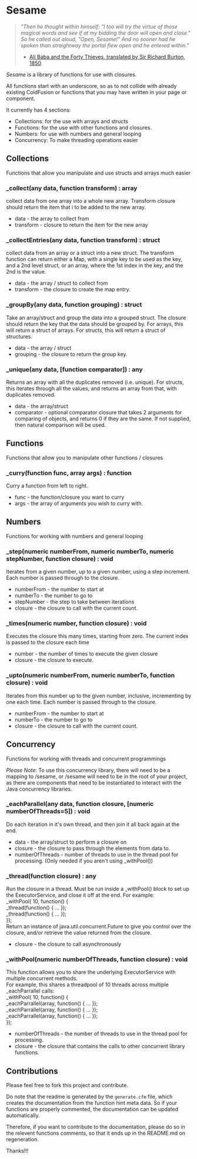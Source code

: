 
<!--
Copyright 2012 Mark Mandel

Licensed under the Apache License, Version 2.0 (the "License");
you may not use this file except in compliance with the License.
You may obtain a copy of the License at

http://www.apache.org/licenses/LICENSE-2.0

Unless required by applicable law or agreed to in writing, software
distributed under the License is distributed on an "AS IS" BASIS,
WITHOUT WARRANTIES OR CONDITIONS OF ANY KIND, either express or implied.
See the License for the specific language governing permissions and
limitations under the License.
-->

Sesame
======

> *"Then he thought within himself: "I too will try the virtue of those magical words and see if at my bidding the door will open and close." So he called out aloud, "Open, Sesame!" And no sooner had he spoken than straightway the portal flew open and he entered within."*<br/>
>	- [Ali Baba and the Forty Thieves, translated by Sir Richard Burton, 1850][1].

*Sesame* is a library of functions for use with closures.

All functions start with an underscore, so as to not collide with already existing ColdFusion or functions that you may have written in your page or component.

It currently has 4 sections:

- Collections: for the use with arrays and structs
- Functions: for the use with other functions and closures.
- Numbers: for use with numbers and general looping
- Concurrency: To make threading operations easier


## Collections ##

Functions that allow you manipulate and use structs and arrays much easier 

### _collect(any data, function transform) : array ###

collect data from one array into a whole new array. Transform closure should return the item that i to be added to the new array. 

* data - the array to collect from 
* transform - closure to return the item for the new array 

### _collectEntries(any data, function transform) : struct ###

collect data from an array or a struct into a new struct. The transform function can return either a Map, with a single key to be used as the key, and a 2nd level struct, or an array, where the 1st index in the key, and the 2nd is the value. 

* data - the array / struct to collect from 
* transform - the closure to create the map entry. 

### _groupBy(any data, function grouping) : struct ###

Take an array/struct and group the data into a grouped struct. The closure should return the key that the data should be grouped by. For arrays, this will return a struct of arrays. For structs, this will return a struct of structures. 

* data - the array / struct 
* grouping - the closure to return the group key. 

### _unique(any data, [function comparator]) : any ###

Returns an array with all the duplicates removed (i.e. unique). For structs, this iterates through all the values, and returns an array from that, with duplicates removed. 

* data - the array/struct 
* comparator - optional comparator closure that takes 2 arguments for comparing of objects, and returns 0 if they are the same. If not supplied, then natural comparison will be used. 

## Functions ##

Functions that allow you to manipulate other functions / closures 

### _curry(function func, array args) : function ###

Curry a function from left to right. 

* func - the function/closure you want to curry 
* args - the array of arguments you wish to curry with. 

## Numbers ##

Functions for working with numbers and general looping 

### _step(numeric numberFrom, numeric numberTo, numeric stepNumber, function closure) : void ###

Iterates from a given number, up to a given number, using a step increment. Each number is passed through to the closure. 

* numberFrom - the number to start at 
* numberTo - the number to go to 
* stepNumber - the step to take between iterations 
* closure - the closure to call with the current count. 

### _times(numeric number, function closure) : void ###

Executes the closure this many times, starting from zero. The current index is passed to the closure each time 

* number - the number of times to execute the given closure 
* closure - the closure to execute. 

### _upto(numeric numberFrom, numeric numberTo, function closure) : void ###

Iterates from this number up to the given number, inclusive, incrementing by one each time. Each number is passed through to the closure. 

* numberFrom - the number to start at 
* numberTo - the number to go to 
* closure - the closure to call with the current count. 

## Concurrency ##


Functions for working with threads and concurrent programmings

*Please Note*: To use this concurrency library, there will need to be a mapping to /sesame, or /sesame will need to be in the root of your project, as there are components
that need to be instantiated to interact with the Java concurrency libraries.


### _eachParallel(any data, function closure, [numeric numberOfThreads=5]) : void ###

Do each iteration in it's own thread, and then join it all back again at the end. 

* data - the array/struct to perform a closure on 
* closure - the closure to pass through the elements from data to. 
* numberOfThreads - number of threads to use in the thread pool for processing. (Only needed if you aren't using _withPool()) 

### _thread(function closure) : any ###

Run the closure in a thread. Must be run inside a _withPool() block to set up the ExecutorService, and close it off at the end. For example:<br/> _withPool( 10, function() {<br/> _thread(function() { ... });<br/> _thread(function() { ... });<br/> }); <br/> Return an instance of java.util.concurrent.Future to give you control over the closure, and/or retrieve the value returned from the closure. 

* closure - the closure to call asynchronously 

### _withPool(numeric numberOfThreads, function closure) : void ###

This function allows you to share the underlying ExecutorService with multiple concurrent methods.<br/> For example, this shares a threadpool of 10 threads across multiple _eachParrallel calls:<br/> _withPool( 10, function() {<br/> _eachParrallel(array, function() { ... });<br/> _eachParrallel(array, function() { ... });<br/> _eachParrallel(array, function() { ... });<br/> }); 

* numberOfThreads - the number of threads to use in the thread pool for processing. 
* closure - the closure that contains the calls to other concurrent library functions. 


Contributions
-------------
Please feel free to fork this project and contribute.

Do note that the readme is generated by the `generate.cfm` file, which creates the documentation from the function hint meta data.
So if your functions are properly commented, the documentation can be updated automatically.

Therefore, if you want to contribute to the documentation, please do so in the relevent functions comments, so that it ends up in the README.md on regeneration.

Thanks!!!

[1]: http://classiclit.about.com/library/bl-etexts/arabian/bl-arabian-alibaba.htm
